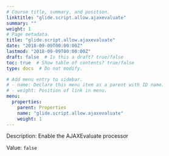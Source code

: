 ```yaml
---
# Course title, summary, and position.
linktitle: "glide.script.allow.ajaxevaluate"
summary: ""
weight: 1
# Page metadata.
title: "glide.script.allow.ajaxevaluate"
date: "2018-09-09T00:00:00Z"
lastmod: "2018-09-09T00:00:00Z"
draft: false  # Is this a draft? true/false
toc: true  # Show table of contents? true/false
type: docs  # Do not modify.

# Add menu entry to sidebar.
# - name: Declare this menu item as a parent with ID name.
# - weight: Position of link in menu.
menu:
  properties:
    parent: Properties
    name: "glide.script.allow.ajaxevaluate"
    weight: 1
---
```


Description: Enable the AJAXEvaluate processor


Value: `false`
